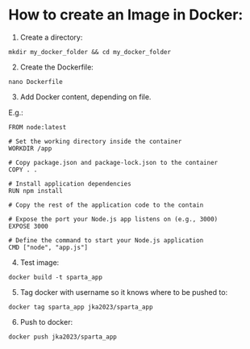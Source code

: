 # How to create an Image in Docker:

1. Create a directory:

```
mkdir my_docker_folder && cd my_docker_folder
```

2. Create the Dockerfile:

```
nano Dockerfile
```

3. Add Docker content, depending on file.

E.g.:

```
FROM node:latest

# Set the working directory inside the container
WORKDIR /app

# Copy package.json and package-lock.json to the container
COPY . .

# Install application dependencies
RUN npm install

# Copy the rest of the application code to the contain

# Expose the port your Node.js app listens on (e.g., 3000)
EXPOSE 3000

# Define the command to start your Node.js application
CMD ["node", "app.js"]
```

4. Test image:

```
docker build -t sparta_app
```

5. Tag docker with username so it knows where to be pushed to:

```
docker tag sparta_app jka2023/sparta_app
```

6. Push to docker:

```
docker push jka2023/sparta_app
```